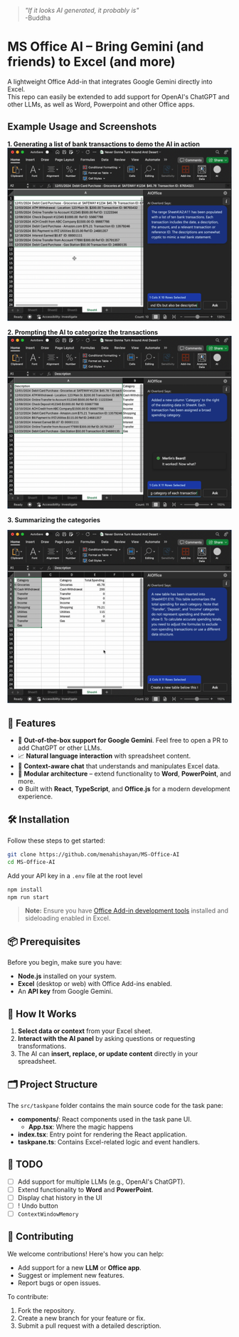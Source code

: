 > _"If it looks AI generated, it probably is"_  
> -Buddha

# MS Office AI – Bring Gemini (and friends) to Excel (and more)

A lightweight Office Add-in that integrates Google Gemini directly into Excel.  
This repo can easily be extended to add support for OpenAI's ChatGPT and other LLMs, as well as Word, Powerpoint and other Office apps.

## Example Usage and Screenshots
<div style="max-width: 48rem;">

<span><strong>1. Generating a list of bank transactions to demo the AI in action</strong></span>
<img src="assets/screenshots/4.png" alt="Screenshot 1" />

<span><strong>2. Prompting the AI to categorize the transactions</strong></span>
<img src="assets/screenshots/5.png" alt="Screenshot 2" />

<span><strong>3. Summarizing the categories</strong></p>
<img src="assets/screenshots/6.png" alt="Screenshot 3" />

</div>

## 🚀 Features

- 🔌 **Out-of-the-box support for Google Gemini**. Feel free to open a PR to add ChatGPT or other LLMs.
- 📈 **Natural language interaction** with spreadsheet content.
- 🧠 **Context-aware chat** that understands and manipulates Excel data.
- 🧩 **Modular architecture** – extend functionality to **Word**, **PowerPoint**, and more.
- ⚙️ Built with **React**, **TypeScript**, and **Office.js** for a modern development experience.

## 🛠️ Installation

Follow these steps to get started:

```bash
git clone https://github.com/menahishayan/MS-Office-AI
cd MS-Office-AI
```
Add your API key in a `.env` file at the root level
```bash
npm install
npm run start
```

> **Note:** Ensure you have [Office Add-in development tools](https://learn.microsoft.com/office/dev/add-ins/overview/office-add-ins) installed and sideloading enabled in Excel.

## 📦 Prerequisites

Before you begin, make sure you have:

- **Node.js** installed on your system.
- **Excel** (desktop or web) with Office Add-ins enabled.
- An **API key** from Google Gemini.

## 💬 How It Works

1. **Select data or context** from your Excel sheet.
2. **Interact with the AI panel** by asking questions or requesting transformations.
3. The AI can **insert, replace, or update content** directly in your spreadsheet.

## 🗂️ Project Structure

The `src/taskpane` folder contains the main source code for the task pane:

- **components/**: React components used in the task pane UI.
  - **App.tsx**: Where the magic happens
- **index.tsx**: Entry point for rendering the React application.
- **taskpane.ts**: Contains Excel-related logic and event handlers.

## 📝 TODO

- [ ] Add support for multiple LLMs (e.g., OpenAI's ChatGPT).
- [ ] Extend functionality to **Word** and **PowerPoint**.
- [ ] Display chat history in the UI
- [ ] ! Undo button
- [ ] `ContextWindowMemory`

## 🤝 Contributing

We welcome contributions! Here's how you can help:

- Add support for a new **LLM** or **Office app**.
- Suggest or implement new features.
- Report bugs or open issues.

To contribute:

1. Fork the repository.
2. Create a new branch for your feature or fix.
3. Submit a pull request with a detailed description.
